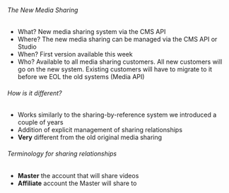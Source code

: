 ###### The New Media Sharing

* What? New media sharing system via the CMS API
* Where? The new media sharing can be managed via the CMS API or Studio
* When? First version available this week
* Who? Available to all media sharing customers. All new customers will go on the new system. Existing customers will have to migrate to it before we EOL the old systems (Media API)

###### How is it different?

* Works similarly to the sharing-by-reference system we introduced a couple of years
* Addition of explicit management of sharing relationships
* **Very** different from the old original media sharing

###### Terminology for sharing relationships

* **Master** the account that will share videos
* **Affiliate** account the Master will share to
